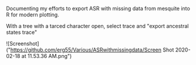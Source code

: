 Documenting my efforts to export ASR with missing data from mesquite into R for modern plotting. 

With a tree with a tarced character open, select trace and "export ancestral states trace"


![Screenshot]("https://github.com/erg55/Various/ASRwithmissingdata/Screen Shot 2020-02-18 at 11.53.36 AM.png")

